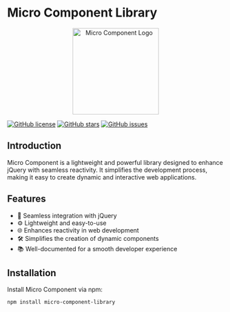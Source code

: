 # Micro Component Library

<p align="center">
  <img src="micro-component-logo.png" alt="Micro Component Logo" width="200">
</p>

[![GitHub license](https://img.shields.io/badge/license-MIT-blue.svg)](https://github.com/your-username/micro-component/LICENSE)
[![GitHub stars](https://img.shields.io/github/stars/your-username/micro-component.svg)](https://github.com/your-username/micro-component/stargazers)
[![GitHub issues](https://img.shields.io/github/issues/your-username/micro-component.svg)](https://github.com/your-username/micro-component/issues)

## Introduction

Micro Component is a lightweight and powerful library designed to enhance jQuery with seamless reactivity. It simplifies the development process, making it easy to create dynamic and interactive web applications.

## Features

- 🚀 Seamless integration with jQuery
- ⚙️ Lightweight and easy-to-use
- 🌐 Enhances reactivity in web development
- 🛠️ Simplifies the creation of dynamic components
- 📚 Well-documented for a smooth developer experience

## Installation

Install Micro Component via npm:

```bash
npm install micro-component-library
